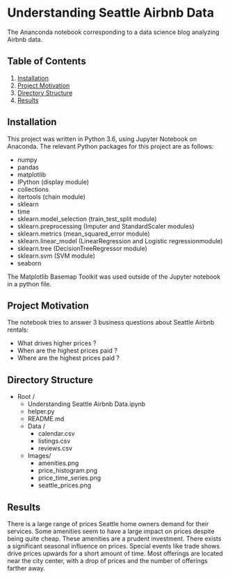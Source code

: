 # Understanding Seattle Airbnb Data
The Ananconda notebook corresponding to a data science blog analyzing Airbnb data.

## Table of Contents

1. [Installation](#installation)
2. [Project Motivation](#motivation)
3. [Directory Structure](#directoryStructure)
4. [Results](#results)

## Installation <a name="installation"></a>

This project was written in Python 3.6, using Jupyter Notebook on Anaconda. The relevant Python packages for this project are as follows:

- numpy
- pandas
- matplotlib
- IPython (display module)
- collections
- itertools (chain module)
- sklearn
- time
- sklearn.model_selection (train_test_split module)
- sklearn.preprocessing (Imputer and StandardScaler modules)
- sklearn.metrics (mean_squared_error module)
- sklearn.linear_model (LinearRegression and Logistic regressionmodule)
- sklearn.tree (DecisionTreeRegressor module)
- sklearn.svm (SVM module)
- seaborn

The Matplotlib Basemap Toolkit was used outside of the Jupyter notebook in a python file.

## Project Motivation <a name="motivation"></a>

The notebook tries to answer 3 business questions about Seattle Airbnb rentals:

- What drives higher prices ?
- When are the highest prices paid ?
- Where are the highest prices paid ?

## Directory Structure <a name="directoryStructure"></a>

- Root /
    - Understanding Seattle Airbnb Data.ipynb  
    - helper.py  
    - README.md  
    - Data /  
        - calendar.csv  
        - listings.csv  
        - reviews.csv  
    - Images/  
        - amenities.png  
        - price_histogram.png    
        - price_time_series.png  
        - seattle_prices.png  

## Results <a name="results"></a>
There is a large range of prices Seattle home owners demand for their services. Some amenities seem to have a large impact on prices despite being quite cheap. These amenities are a prudent investment. There exists a significant seasonal influence on prices. Special events like trade shows drive prices upwards for a short amount of time. Most offerings are located near the city center, with a drop of prices and the number of offerings farther away.
